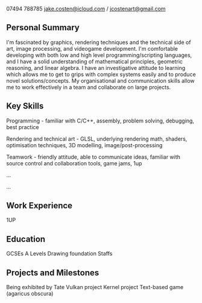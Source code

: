 07494 788785
jake.costen@icloud.com / jcostenart@gmail.com

## Personal Summary
I'm fascinated by graphics, rendering techniques and the technical side of art, image processing, and videogame development. I'm comfortable developing with both low and high level programming/scripting languages, and I have a solid understanding of mathematical principles, geometric reasoning, and linear algebra. I have an investigative attitude to learning which allows me to get to grips with complex systems easily and to produce novel solutions/concepts. My organisational and communication skills allow me to work effectively in a team and collaborate on large projects.

## Key Skills
Programming - familiar with C/C++, assembly, problem solving, debugging, best practice

Rendering and technical art - GLSL, underlying rendering math, shaders, optimisation techniques, 3D modelling, image/post-processing

Teamwork - friendly attitude, able to communicate ideas, familiar with source control and collaboration tools, game jams, 1up

...

...

## Work Experience
1UP

## Education
GCSEs
A Levels
Drawing foundation
Staffs

## Projects and Milestones
Being exhibited by Tate
Vulkan project
Kernel project
Text-based game (agaricus obscura)